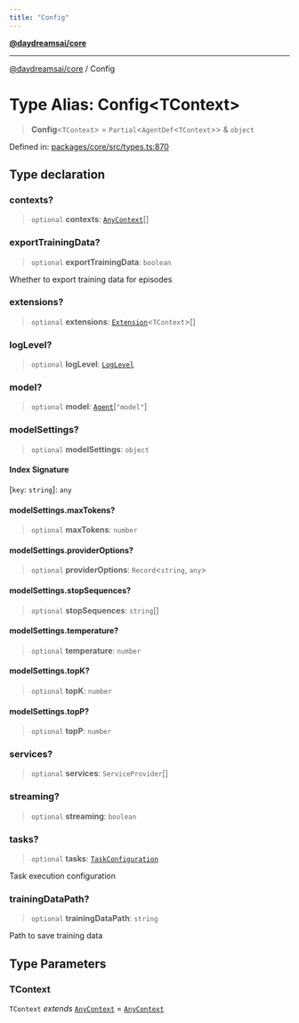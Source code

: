 ```yaml
---
title: "Config"
---
```


[**@daydreamsai/core**](./api-reference.md)

***

[@daydreamsai/core](./api-reference.md) / Config

# Type Alias: Config\<TContext\>

> **Config**\<`TContext`\> = `Partial`\<`AgentDef`\<`TContext`\>\> & `object`

Defined in: [packages/core/src/types.ts:870](https://github.com/dojoengine/daydreams/blob/612e9304717c546d301f9cac8c204de734cac957/packages/core/src/types.ts#L870)

## Type declaration

### contexts?

> `optional` **contexts**: [`AnyContext`](./AnyContext.md)[]

### exportTrainingData?

> `optional` **exportTrainingData**: `boolean`

Whether to export training data for episodes

### extensions?

> `optional` **extensions**: [`Extension`](./Extension.md)\<`TContext`\>[]

### logLevel?

> `optional` **logLevel**: [`LogLevel`](./LogLevel.md)

### model?

> `optional` **model**: [`Agent`](./Agent.md)\[`"model"`\]

### modelSettings?

> `optional` **modelSettings**: `object`

#### Index Signature

\[`key`: `string`\]: `any`

#### modelSettings.maxTokens?

> `optional` **maxTokens**: `number`

#### modelSettings.providerOptions?

> `optional` **providerOptions**: `Record`\<`string`, `any`\>

#### modelSettings.stopSequences?

> `optional` **stopSequences**: `string`[]

#### modelSettings.temperature?

> `optional` **temperature**: `number`

#### modelSettings.topK?

> `optional` **topK**: `number`

#### modelSettings.topP?

> `optional` **topP**: `number`

### services?

> `optional` **services**: `ServiceProvider`[]

### streaming?

> `optional` **streaming**: `boolean`

### tasks?

> `optional` **tasks**: [`TaskConfiguration`](./TaskConfiguration.md)

Task execution configuration

### trainingDataPath?

> `optional` **trainingDataPath**: `string`

Path to save training data

## Type Parameters

### TContext

`TContext` *extends* [`AnyContext`](./AnyContext.md) = [`AnyContext`](./AnyContext.md)

